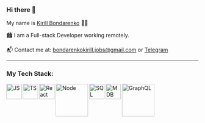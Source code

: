 ### Hi there 👋

My name is [Kirill Bondarenko](https://github.com/Sterioboy) 👨‍💻

:cityscape:  I am a Full-stack Developer working remotely.

📬  Contact me at: bondarenkokirill.jobs@gmail.com or [Telegram](https://t.me/k_sterio)

---
### My Tech Stack:
[<img align="left" alt="JS" width="40px" src="https://cdn.iconscout.com/icon/free/png-256/javascript-2752148-2284965.png" />][js]
[<img align="left" alt="TS" width="40px" src="https://d2908q01vomqb2.cloudfront.net/0716d9708d321ffb6a00818614779e779925365c/2020/12/11/ts-logo-512.png" />][ts]
[<img align="left" alt="React" width="40px" src="https://encrypted-tbn0.gstatic.com/images?q=tbn:ANd9GcRhxyQcRd6EYCxC7HI9cF7aqgyTTRNALPl6dA&usqp=CAU" />][react]
[<img align="left" alt="Node" width="85px" src="https://upload.wikimedia.org/wikipedia/commons/thumb/d/d9/Node.js_logo.svg/1200px-Node.js_logo.svg.png" />][node]
[<img align="left" alt="SQL" width="40px" src="https://user-images.githubusercontent.com/24623425/36042969-f87531d4-0d8a-11e8-9dee-e87ab8c6a9e3.png" />][sql]
[<img align="left" alt="MDB" width="40px" src="https://encrypted-tbn0.gstatic.com/images?q=tbn:ANd9GcSKwTptG2fcxUHseXwhwHKcCSJRky8cR_BVazbBmhp675qwhU-1kNnymYwUhkytgBatgLo&usqp=CAU" />][mdb]
[<img align="left" alt="GraphQL" width="85px" src="https://res.cloudinary.com/do6yo1hx8/image/upload/v1684826933/graphql-ar21_bhoza5.svg" />][GQL]
<br>
<br>


[js]: https://github.com/Sterioboy
[ts]: https://github.com/Sterioboy
[react]: https://github.com/Sterioboy
[sql]: https://github.com/Sterioboy
[mdb]: https://github.com/Sterioboy
[node]: https://github.com/Sterioboy
[GQL]: https://github.com/Sterioboy
